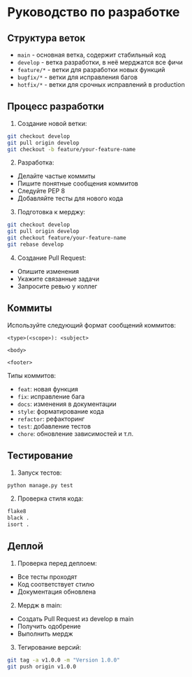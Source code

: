 # Руководство по разработке

## Структура веток

- `main` - основная ветка, содержит стабильный код
- `develop` - ветка разработки, в неё мерджатся все фичи
- `feature/*` - ветки для разработки новых функций
- `bugfix/*` - ветки для исправления багов
- `hotfix/*` - ветки для срочных исправлений в production

## Процесс разработки

1. Создание новой ветки:
```bash
git checkout develop
git pull origin develop
git checkout -b feature/your-feature-name
```

2. Разработка:
- Делайте частые коммиты
- Пишите понятные сообщения коммитов
- Следуйте PEP 8
- Добавляйте тесты для нового кода

3. Подготовка к мерджу:
```bash
git checkout develop
git pull origin develop
git checkout feature/your-feature-name
git rebase develop
```

4. Создание Pull Request:
- Опишите изменения
- Укажите связанные задачи
- Запросите ревью у коллег

## Коммиты

Используйте следующий формат сообщений коммитов:
```
<type>(<scope>): <subject>

<body>

<footer>
```

Типы коммитов:
- `feat`: новая функция
- `fix`: исправление бага
- `docs`: изменения в документации
- `style`: форматирование кода
- `refactor`: рефакторинг
- `test`: добавление тестов
- `chore`: обновление зависимостей и т.п.

## Тестирование

1. Запуск тестов:
```bash
python manage.py test
```

2. Проверка стиля кода:
```bash
flake8
black .
isort .
```

## Деплой

1. Проверка перед деплоем:
- Все тесты проходят
- Код соответствует стилю
- Документация обновлена

2. Мердж в main:
- Создать Pull Request из develop в main
- Получить одобрение
- Выполнить мердж

3. Тегирование версий:
```bash
git tag -a v1.0.0 -m "Version 1.0.0"
git push origin v1.0.0
``` 